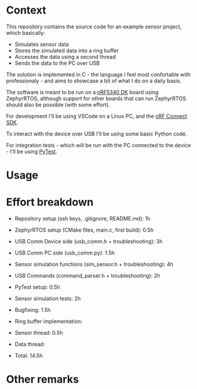 # Context
This repository contains the source code for an example sensor project, which basically:

- Simulates sensor data
- Stores the simulated data into a ring buffer
- Accesses the data using a second thread
- Sends the data to the PC over USB

The solution is implemented in C - the language I feel most confortable with professionaly - and aims to showcase a bit of what I do on a daily basis.

The software is meant to be run on a [nRF5340 DK](https://www.nordicsemi.com/Products/Development-hardware/nRF5340-DK) board using ZephyrRTOS, although support for other boards that can run ZephyrRTOS should also be possible (with some effort).

For development I'll be using VSCode on a Linux PC, and the [nRF Connect SDK](https://www.nordicsemi.com/Products/Development-software/nRF-Connect-SDK).

To interact with the device over USB I'll be using some basic Python code.

For integration tests - which will be run with the PC connected to the device - I'll be using [PyTest](https://docs.pytest.org/en/stable/).

# Usage



# Effort breakdown

- Repository setup (ssh keys, .gitignore, README.md): 1h
- ZephyrRTOS setup (CMake files, main.c, first build): 0.5h
- USB Comm Device side (usb_comm.h + troubleshooting): 3h
- USB Comm PC side (usb_comm.py): 1.5h
- Sensor simulation functions (sim_sensor.h + troubleshooting): 4h
- USB Commands (command_parser.h + troubleshooting): 2h
- PyTest setup: 0.5h
- Sensor simulation tests: 2h
- Bugfixing: 1.5h
- Ring buffer implementation: 
- Sensor thread: 0.5h
- Data thread: 

- Total: 14.5h 

# Other remarks
